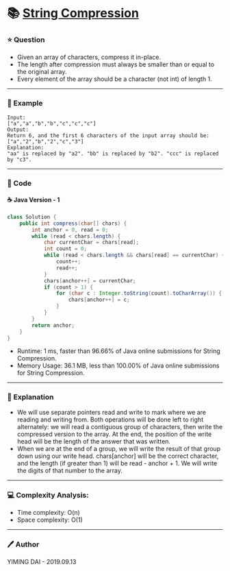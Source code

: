 # :books: [String Compression](https://leetcode.com/problems/string-compression/)

### :star: Question

- Given an array of characters, compress it in-place.
- The length after compression must always be smaller than or equal to the original array.
- Every element of the array should be a character (not int) of length 1.



--- 

### :car: Example
```
Input:
["a","a","b","b","c","c","c"]
Output:
Return 6, and the first 6 characters of the input array should be: ["a","2","b","2","c","3"]
Explanation:
"aa" is replaced by "a2". "bb" is replaced by "b2". "ccc" is replaced by "c3".
```
---

### :hammer: Code

#### :coffee: Java Version - 1

```java
class Solution {
    public int compress(char[] chars) {
        int anchor = 0, read = 0;
        while (read < chars.length) {
            char currentChar = chars[read];
            int count = 0;
            while (read < chars.length && chars[read] == currentChar) {
                count++;
                read++;
            }
            chars[anchor++] = currentChar;
            if (count > 1) {
                for (char c : Integer.toString(count).toCharArray()) {
                    chars[anchor++] = c;
                }
            }
        }
        return anchor;
    }
}
```

- Runtime: 1 ms, faster than 96.66% of Java online submissions for String Compression.
- Memory Usage: 36.1 MB, less than 100.00% of Java online submissions for String Compression.

---

### :pencil: Explanation

- We will use separate pointers read and write to mark where we are reading and writing from. Both operations will be done left to right alternately: we will read a contiguous group of characters, then write the compressed version to the array. At the end, the position of the write head will be the length of the answer that was written.
- When we are at the end of a group, we will write the result of that group down using our write head. chars[anchor] will be the correct character, and the length (if greater than 1) will be read - anchor + 1. We will write the digits of that number to the array.

---

### :computer: Complexity Analysis:

- Time complexity: O(n)
- Space complexity: O(1)

---

### :pen: Author

YIMING DAI - 2019.09.13
